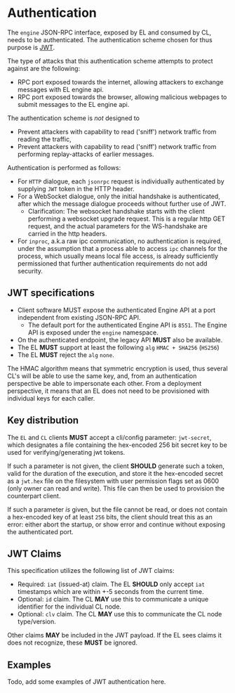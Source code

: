# Authentication

The `engine` JSON-RPC interface, exposed by EL and consumed by CL, needs to be authenticated. The authentication scheme chosen for thus purpose is [JWT](https://jwt.io/). 

The type of attacks that this authentication scheme attempts to protect against are the following: 

- RPC port exposed towards the internet, allowing attackers to exchange messages with EL engine api. 
- RPC port exposed towards the browser, allowing malicious webpages to submit messages to the EL engine api. 

The authentication scheme is _not_ designed to 

- Prevent attackers with capability to read ('sniff') network traffic from reading the traffic, 
- Prevent attackers with capability to read ('sniff') network traffic from performing replay-attacks of earlier messages. 

Authentication is performed as follows: 

- For `HTTP` dialogue, each `jsonrpc` request is individually authenticated by supplying `JWT` token in the HTTP header. 
- For a WebSocket dialogue, only the initial handshake is authenticated, after which the message dialogue proceeds without further use of JWT.
  - Clarification: The websocket handshake starts with the client performing a websocket upgrade request. This is a regular http GET request, and the actual
parameters for the WS-handshake are carried in the http headers. 
- For `inproc`, a.k.a raw ipc communication, no authentication is required, under the assumption that a process able to access `ipc` channels for the process, which usually means local file access, is already sufficiently permissioned that further authentication requirements do not add security. 


## JWT specifications

- Client software MUST expose the authenticated Engine API at a port independent from existing JSON-RPC API.
  - The default port for the authenticated Engine API is `8551`. The Engine API is exposed under the `engine` namespace.
- On the authenticated endpoint, the legacy API **MUST** also be available.
- The EL **MUST** support at least the following `alg` `HMAC + SHA256` (`HS256`)
- The EL **MUST** reject the `alg` `none`. 


The HMAC algorithm means that symmetric encryption is used, thus several CL's will be able to use the same key, and, from an authentication perspective be able to impersonate each other. From a deployment perspective, it means that an EL does not need to be provisioned with individual keys for each caller. 

## Key distribution

The `EL` and `CL` clients **MUST** accept a cli/config parameter: `jwt-secret`, which designates a file containing the hex-encoded 256 bit secret key to be used for verifying/generating jwt tokens. 

If such a parameter is not given, the client **SHOULD** generate such a token, valid for the duration of the execution, and store it the hex-encoded secret as a `jwt.hex` file on the filesystem with user permission flags set as 0600 (only owner can read and write).  This file can then be used to provision the counterpart client. 

If such a parameter _is_ given, but the file cannot be read, or does not contain a hex-encoded key of at least `256` bits, the client should treat this as an error: either abort the startup, or show error and continue without exposing the authenticated port.  

## JWT Claims

This specification utilizes the following list of JWT claims:

- Required: `iat` (issued-at) claim. The EL **SHOULD** only accept `iat` timestamps which are within +-5 seconds from the current time. 
- Optional: `id` claim. The CL **MAY** use this to communicate a unique identifier for the individual CL node. 
- Optional: `clv` claim. The CL **MAY** use this to communicate the CL node type/version. 

Other claims **MAY** be included in the JWT payload. If the EL sees claims it does not recognize, these **MUST** be ignored. 

## Examples

Todo, add some examples of JWT authentication here. 
